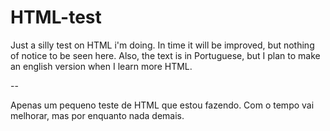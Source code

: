 # HTML-test
Just a silly test on HTML i'm doing. In time it will be improved, but nothing of notice to be seen here.
Also, the text is in Portuguese, but I plan to make an english version when I learn more HTML.

--

Apenas um pequeno teste de HTML que estou fazendo. Com o tempo vai melhorar, mas por enquanto nada demais.
